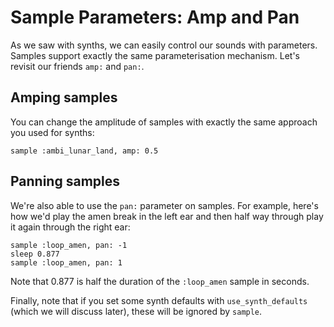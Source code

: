 # Sample Parameters: Amp and Pan

As we saw with synths, we can easily control our sounds with
parameters. Samples support exactly the same parameterisation
mechanism. Let's revisit our friends `amp:` and `pan:`.

## Amping samples

You can change the amplitude of samples with exactly the same
approach you used for synths:

```
sample :ambi_lunar_land, amp: 0.5
```

## Panning samples

We're also able to use the `pan:` parameter on samples. For example,
here's how we'd play the amen break in the left ear and then half way
through play it again through the right ear:

```
sample :loop_amen, pan: -1
sleep 0.877
sample :loop_amen, pan: 1
```

Note that 0.877 is half the duration of the `:loop_amen` sample in
seconds.

Finally, note that if you set some synth defaults with
`use_synth_defaults` (which we will discuss later), these will be
ignored by `sample`.
